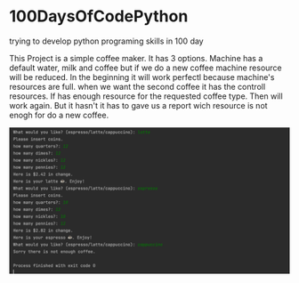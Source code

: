 # 100DaysOfCodePython
trying to develop python programing skills in 100 day

This Project is a simple coffee maker. It has 3 options.
Machine has a default water, milk and coffee but if we do a new coffee machine resource will be reduced.
In the beginning it will work perfectl because machine's resources are full. 
when we want the second coffee it has the controll resources. If has enough resource for the requested coffee type. Then will work again. But it hasn't it has to gave us a report wich resource is not enogh for do a new coffee.

![](https://github.com/busraboyaci/100DaysOfCodePython/blob/master/CoffeeMachine/screenshot.png)

